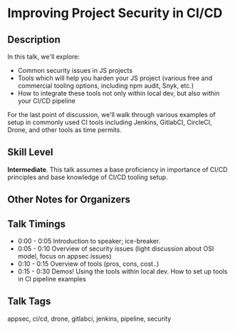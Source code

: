 # Improving Project Security in CI/CD
## Description

In this talk, we'll explore:

- Common security issues in JS projects
- Tools which will help you harden your JS project (various free and commercial tooling options, including npm audit, Snyk, etc.)
- How to integrate these tools not only within local dev, but also within your CI/CD pipeline

For the last point of discussion, we'll walk through various examples of setup in commonly used CI tools including Jenkins, GitlabCI, CircleCI, Drone, and other tools as time permits.

## Skill Level
**Intermediate**. This talk assumes a base proficiency in importance of CI/CD principles and base knowledge of CI/CD tooling setup.

## Other Notes for Organizers

## Talk Timings
- 0:00 - 0:05   Introduction to speaker; ice-breaker.
- 0:05 - 0:10   Overview of security issues (light discussion about OSI model, focus on appsec issues)
- 0:10 - 0:15   Overview of tools (pros, cons, cost..)
- 0:15 - 0:30   Demos! Using the tools within local dev. How to set up tools in CI pipeline examples


## Talk Tags
appsec, ci/cd, drone, gitlabci, jenkins, pipeline, security
